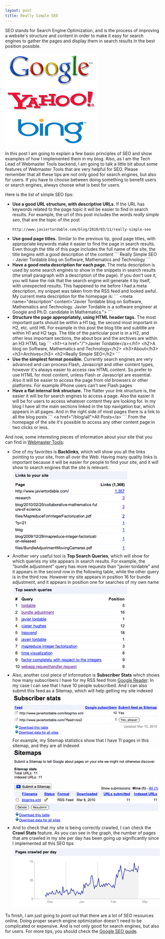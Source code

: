 ```yaml
---
layout: post
title: Really Simple SEO
---
```


<p> 
SEO stands for Search Engine Optimization, and is the process of improving a website's
structure and content in order to make it easy for search engines to gather the pages and
display them in search results in the best position possible.
</p> 

<img src="/images/all-search-engines.png"
           alt="Search Engines"/> 

<p> 
In this post I am going to explain a few basic principles of SEO and show examples of how
I implemented them in my blog. Also, as I am the Tech Lead of Webmaster Tools backend,
I am going to talk a little bit about some features of Webmaster Tools that are very helpful
for SEO. Please remember that all these tips are not only good for search engines, but also
for users. If you have to choose between doing something to benefit users or search engines,
always choose what is best for users.
</p> 
 
<p> 
 Here is the list of simple SEO tips:
</p> 
 
<ul> 
 
<li><strong>Use a good URL structure, with descriptive URLs.</strong> If the URL has
keywords related to the page topic it will be easier to find in search results. For example,
the url of this post includes the words <em>really simple seo</em>, that are the topic
of the post

```
http://www.javiertordable.com/blog/2010/03/11/really-simple-seo
```

</li> 
 
<li> 
<strong>Use good page titles.</strong> Similar to the previous tip, good page titles,
with appropriate keywords make it easier to find the page in search results. Even though
the title of this page includes the full name of the site, the title begins with a good
description of the content
```
    Really Simple SEO - Javier Tordable blog on Software, Mathematics and
    Technology
```
</li>
 
<li> 
<strong>Have a good meta description for each page.</strong> The meta description
is used by some search engines to show in the snippets in search results (the small
paragraph with a description of the page). If you don't use it, you will have the risk that
the search engine will generate it by itself, with unexpected results. This happened
to me before I had a meta description, my snippet was taken from the RSS feed and
looked awful. My current meta description for the homepage is:
```
    &lt;meta name="description" content="Javier Tordable blog on Software,
    Mathematics and Technology. Javier Tordable is a software engineer at
    Google and Ph.D. candidate in Mathematics."&gt;
```
</li> 
 
<li> 
<strong>Structure the page appropriately, using HTML header tags.</strong> The most
important parts should be within a H1 tag, the second most important in H2, etc.
until H6. For example in this post the blog title and subtitle are within H1 and H2 tags.
The title of the particular post is in a H2, and other less important sections, the about
box and the archives are within an H3 HTML tag
```
    &lt;h1&gt;&lt;a href="/"&gt;Javier Tordable&lt;/a&gt;&lt;/h1&gt;
    &lt;h2&gt;A blog on Software, Mathematics and Technology&lt;/h2&gt;
    &lt;h3&gt;About&lt;/h3&gt;
    &lt;h3&gt;Archives&lt;/h3&gt;
    &lt;h2&gt;Really Simple SEO&lt;/h2&gt;
```
</li>
 
<li> 
<strong>Use the simplest format possible.</strong> Currently search engines are
very advanced and can process Flash, Javascript and other content types, however
it's always easier to access raw HTML content. So prefer to use HTML for most content,
unless Flash or Javascript are essential. Also it will be easier to access the page from
old browsers or other platforms. For example iPhone users can't see Flash pages
</li> 
 
<li> 
<strong>Have a flat internal link structure.</strong> The flatter your link structure
is, the easier it will be for search engines to access a page. Also the easier it will be for
users to access whatever content they are looking for. In my blog I have all the main
sections linked in the top navigation bar, which appears in all pages. And in the right
side of most pages there is a link to all the blog posts
```
    &lt;a href="/blog/all"&gt;All Posts&lt;/a&gt;
```
From the homepage of the site it's possible to access any other content page in
two clicks or less.
</li> 
 
</ul> 
 
<p> 
And now, some interesting pieces of information about your site that you can find in
<a href="http://www.google.com/webmasters/tools/">Webmaster Tools</a>:
</p> 
 
<ul> 
 
<li> 
One of my favorites is <strong>Backlinks</strong>, which will show you all the links
pointing to your site, from all over the Web. Having many quality links is important
because it will be easier for people to find your site, and it will show to search engines
that the site is relevant.
<img src="/images/screenshot-webmaster-tools-backlinks.png"
           alt="Screenshot of Webmaster Tools Backlinks"/> 
</li>
 
<li>Another very useful tool is <strong>Top Search Queries</strong>, which will show
for which queries my site appears in search results. For example, the "bundle adjustment"
query has more requests than "javier tordable" and it appears in the second row in the
following table, while the other query is in the third row. However my site appears in
position 16 for bundle adjustment, and it appears in position one for searches of my
own name
<img src="/images/screenshot-webmaster-tools-top-search-queries.png"
           alt="Screenshot of Webmaster Tools Top Search Queries"/> 
</li>

<li>
Also, another cool piece of information is <strong>Subscriber Stats</strong> which
shows how many subscribers I have for my RSS feed from
<a href="http://www.google.com/reader">Google Reader</a>. In my case I can see that
I have 10 people subscribed. And I can also submit this feed as a Sitemap, which will help
getting my site indexed
<img src="/images/screenshot-webmaster-tools-subscriber-stats.png"
           alt="Screenshot of Webmaster Tools Subscriber Stats"/>
For example, my Sitemap statistics show that I have 11 pages in this sitemap, and they
are all indexed
<img src="/images/screenshot-webmaster-tools-sitemaps.png"
           alt="Screenshot of Webmaster Tools Sitemaps"/>
</li> 

<li> 
And to check that my site is being correctly crawled, I can check the <strong>Crawl Stats
</strong> feature. As you can see in the graph, the number of pages that are crawled
in my site per day has been going up significantly since I implemented all this SEO tips
<img src="/images/screenshot-webmaster-tools-crawl-stats.png"
           alt="Screenshot of Webmaster Tools Crawl Stats"/>
</li>

</ul>

<p> 
To finish, I am just going to point out that there are a lot of SEO resources online.
Doing proper search engine optimization doesn't need to be complicated or expensive.
And is not only good for search engines, but also for users. For more tips, you should
check the
<a href="http://googlewebmastercentral.blogspot.com/2008/11/googles-seo-starter-guide.html">
  Google SEO guide</a>.
</p>
